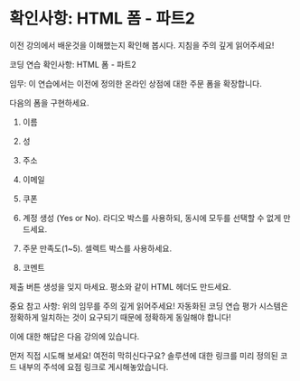 # 확인사항: HTML 폼 - 파트2

이전 강의에서 배운것을 이해했는지 확인해 봅시다. 지침을 주의 깊게 읽어주세요!

코딩 연습 확인사항: HTML 폼 - 파트2

임무: 이 연습에서는 이전에 정의한 온라인 상점에 대한 주문 폼을 확장합니다.

다음의 폼을 구현하세요.

1. 이름

2. 성

3. 주소

4. 이메일

5. 쿠폰

6. 계정 생성 (Yes or No).
   라디오 박스를 사용하되, 동시에 모두를 선택할 수 없게 만드세요.

7. 주문 만족도(1~5).
   셀렉트 박스를 사용하세요.

8. 코멘트

제출 버튼 생성을 잊지 마세요. 평소와 같이 HTML 헤더도 만드세요.

중요 참고 사항: 위의 임무를 주의 깊게 읽어주세요! 자동화된 코딩 연습 평가 시스템은 정확하게 일치하는 것이 요구되기 때문에 정확하게 동일해야 합니다!

이에 대한 해답은 다음 강의에 있습니다.

먼저 직접 시도해 보세요! 여전히 막히신다구요? 솔루션에 대한 링크를 미리 정의된 코드 내부의 주석에 요점 링크로 게시해놓았습니다.
